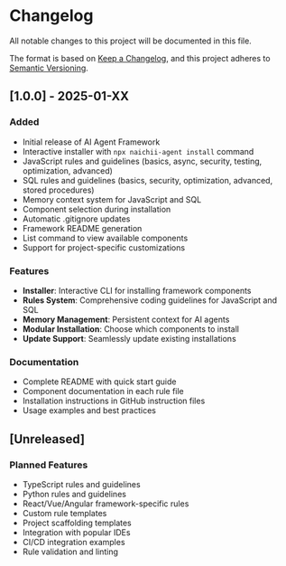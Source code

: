 # Changelog

All notable changes to this project will be documented in this file.

The format is based on [Keep a Changelog](https://keepachangelog.com/en/1.0.0/),
and this project adheres to [Semantic Versioning](https://semver.org/spec/v2.0.0.html).

## [1.0.0] - 2025-01-XX

### Added
- Initial release of AI Agent Framework
- Interactive installer with `npx naichii-agent install` command
- JavaScript rules and guidelines (basics, async, security, testing, optimization, advanced)
- SQL rules and guidelines (basics, security, optimization, advanced, stored procedures)
- Memory context system for JavaScript and SQL
- Component selection during installation
- Automatic .gitignore updates
- Framework README generation
- List command to view available components
- Support for project-specific customizations

### Features
- **Installer**: Interactive CLI for installing framework components
- **Rules System**: Comprehensive coding guidelines for JavaScript and SQL
- **Memory Management**: Persistent context for AI agents
- **Modular Installation**: Choose which components to install
- **Update Support**: Seamlessly update existing installations

### Documentation
- Complete README with quick start guide
- Component documentation in each rule file
- Installation instructions in GitHub instruction files
- Usage examples and best practices

## [Unreleased]

### Planned Features
- TypeScript rules and guidelines
- Python rules and guidelines
- React/Vue/Angular framework-specific rules
- Custom rule templates
- Project scaffolding templates
- Integration with popular IDEs
- CI/CD integration examples
- Rule validation and linting
